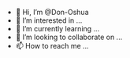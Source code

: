- 👋 Hi, I’m @Don-Oshua
- 👀 I’m interested in ...
- 🌱 I’m currently learning ...
- 💞️ I’m looking to collaborate on ...
- 📫 How to reach me ...

<!---
Don-Oshua/Don-Oshua is a ✨ special ✨ repository because its `README.md` (this file) appears on your GitHub profile.
You can click the Preview link to take a look at your changes.
--->
